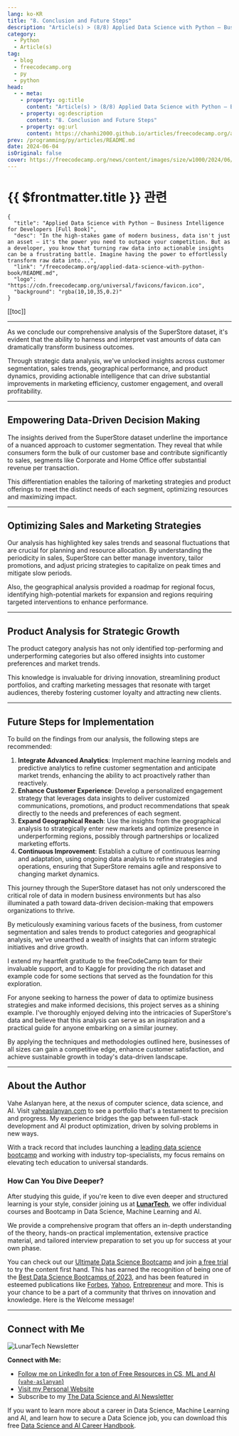 ```yaml
---
lang: ko-KR
title: "8. Conclusion and Future Steps"
description: "Article(s) > (8/8) Applied Data Science with Python – Business Intelligence for Developers [Full Book]"
category: 
  - Python
  - Article(s)
tag: 
  - blog
  - freecodecamp.org
  - py
  - python
head:
  - - meta:
    - property: og:title
      content: "Article(s) > (8/8) Applied Data Science with Python – Business Intelligence for Developers [Full Book]"
    - property: og:description
      content: "8. Conclusion and Future Steps"
    - property: og:url
      content: https://chanhi2000.github.io/articles/freecodecamp.org/applied-data-science-with-python-book/8-conclusion-and-future-steps.html
prev: /programming/py/articles/README.md
date: 2024-06-04
isOriginal: false
cover: https://freecodecamp.org/news/content/images/size/w1000/2024/06/Applied-Data-Science-with-Python-Cover-Version-2--1-.png
---
```


# {{ $frontmatter.title }} 관련

```component VPCard
{
  "title": "Applied Data Science with Python – Business Intelligence for Developers [Full Book]",
  "desc": "In the high-stakes game of modern business, data isn't just an asset – it's the power you need to outpace your competition. But as a developer, you know that turning raw data into actionable insights can be a frustrating battle. Imagine having the power to effortlessly transform raw data into...",
  "link": "/freecodecamp.org/applied-data-science-with-python-book/README.md",
  "logo": "https://cdn.freecodecamp.org/universal/favicons/favicon.ico",
  "background": "rgba(10,10,35,0.2)"
}
```

[[toc]]

---

<SiteInfo
  name="Applied Data Science with Python – Business Intelligence for Developers [Full Book]"
  desc="In the high-stakes game of modern business, data isn't just an asset – it's the power you need to outpace your competition. But as a developer, you know that turning raw data into actionable insights can be a frustrating battle. Imagine having the power to effortlessly transform raw data into..."
  url="https://freecodecamp.org/news/applied-data-science-with-python-book/"
  logo="https://cdn.freecodecamp.org/universal/favicons/favicon.ico"
  preview="https://freecodecamp.org/news/content/images/size/w1000/2024/06/Applied-Data-Science-with-Python-Cover-Version-2--1-.png"/>

As we conclude our comprehensive analysis of the SuperStore dataset, it's evident that the ability to harness and interpret vast amounts of data can dramatically transform business outcomes.

Through strategic data analysis, we've unlocked insights across customer segmentation, sales trends, geographical performance, and product dynamics, providing actionable intelligence that can drive substantial improvements in marketing efficiency, customer engagement, and overall profitability.

---

## Empowering Data-Driven Decision Making

The insights derived from the SuperStore dataset underline the importance of a nuanced approach to customer segmentation. They reveal that while consumers form the bulk of our customer base and contribute significantly to sales, segments like Corporate and Home Office offer substantial revenue per transaction.

This differentiation enables the tailoring of marketing strategies and product offerings to meet the distinct needs of each segment, optimizing resources and maximizing impact.

---

## Optimizing Sales and Marketing Strategies

Our analysis has highlighted key sales trends and seasonal fluctuations that are crucial for planning and resource allocation. By understanding the periodicity in sales, SuperStore can better manage inventory, tailor promotions, and adjust pricing strategies to capitalize on peak times and mitigate slow periods.

Also, the geographical analysis provided a roadmap for regional focus, identifying high-potential markets for expansion and regions requiring targeted interventions to enhance performance.

---

## Product Analysis for Strategic Growth

The product category analysis has not only identified top-performing and underperforming categories but also offered insights into customer preferences and market trends.

This knowledge is invaluable for driving innovation, streamlining product portfolios, and crafting marketing messages that resonate with target audiences, thereby fostering customer loyalty and attracting new clients.

---

## Future Steps for Implementation

To build on the findings from our analysis, the following steps are recommended:

1. **Integrate Advanced Analytics**: Implement machine learning models and predictive analytics to refine customer segmentation and anticipate market trends, enhancing the ability to act proactively rather than reactively.
2. **Enhance Customer Experience**: Develop a personalized engagement strategy that leverages data insights to deliver customized communications, promotions, and product recommendations that speak directly to the needs and preferences of each segment.
3. **Expand Geographical Reach**: Use the insights from the geographical analysis to strategically enter new markets and optimize presence in underperforming regions, possibly through partnerships or localized marketing efforts.
4. **Continuous Improvement**: Establish a culture of continuous learning and adaptation, using ongoing data analysis to refine strategies and operations, ensuring that SuperStore remains agile and responsive to changing market dynamics.

This journey through the SuperStore dataset has not only underscored the critical role of data in modern business environments but has also illuminated a path toward data-driven decision-making that empowers organizations to thrive. 

By meticulously examining various facets of the business, from customer segmentation and sales trends to product categories and geographical analysis, we've unearthed a wealth of insights that can inform strategic initiatives and drive growth.

I extend my heartfelt gratitude to the freeCodeCamp team for their invaluable support, and to Kaggle for providing the rich dataset and example code for some sections that served as the foundation for this exploration.

For anyone seeking to harness the power of data to optimize business strategies and make informed decisions, this project serves as a shining example. I've thoroughly enjoyed delving into the intricacies of SuperStore's data and believe that this analysis can serve as an inspiration and a practical guide for anyone embarking on a similar journey. 

By applying the techniques and methodologies outlined here, businesses of all sizes can gain a competitive edge, enhance customer satisfaction, and achieve sustainable growth in today's data-driven landscape.

---

## About the Author

Vahe Aslanyan here, at the nexus of computer science, data science, and AI. Visit [<FontIcon icon="fas fa-globe"/>vaheaslanyan.com](https://vaheaslanyan.com/) to see a portfolio that's a testament to precision and progress. My experience bridges the gap between full-stack development and AI product optimization, driven by solving problems in new ways.

With a track record that includes launching a [<FontIcon icon="fas fa-globe"/>leading data science bootcamp](https://lunartech.ai/) and working with industry top-specialists, my focus remains on elevating tech education to universal standards.

### How Can You Dive Deeper?

After studying this guide, if you're keen to dive even deeper and structured learning is your style, consider joining us at [<FontIcon icon="fas fa-globe"/>**LunarTech**](https://lunartech.ai/), we offer individual courses and Bootcamp in Data Science, Machine Learning and AI.

We provide a comprehensive program that offers an in-depth understanding of the theory, hands-on practical implementation, extensive practice material, and tailored interview preparation to set you up for success at your own phase.

You can check out our [<FontIcon icon="fas fa-globe"/>Ultimate Data Science Bootcamp](https://lunartech.ai/course-overview/) and join [<FontIcon icon="fas fa-globe"/>a free trial](https://lunartech.ai/pricing/) to try the content first hand. This has earned the recognition of being one of the [<FontIcon icon="fas fa-globe"/>Best Data Science Bootcamps of 2023](https://itpro.com/business-strategy/careers-training/358100/best-data-science-boot-camps), and has been featured in esteemed publications like [<FontIcon icon="fas fa-globe"/>Forbes](https://forbes.com.au/brand-voice/uncategorized/not-just-for-tech-giants-heres-how-lunartech-revolutionizes-data-science-and-ai-learning/), [<FontIcon icon="fas fa-globe"/>Yahoo](https://finance.yahoo.com/news/lunartech-launches-game-changing-data-115200373.html?guccounter=1&guce_referrer=aHR0cHM6Ly93d3cuZ29vZ2xlLmNvbS8&guce_referrer_sig=AQAAAAM3JyjdXmhpYs1lerU37d64maNoXftMA6BYjYC1lJM8nVa_8ZwTzh43oyA6Iz0DfqLtjVHnknO0Zb8QTLIiHuwKzQZoodeM85hkI39fta3SX8qauBUsNw97AeiBDR09BUDAkeVQh6eyvmNLAGblVj3GSf1iCo81bwHQxknmhgng#), [<FontIcon icon="fas fa-globe"/>Entrepreneur](https://entrepreneur.com/ka/business-news/outpacing-competition-how-lunartech-is-redefining-the/463038) and more. This is your chance to be a part of a community that thrives on innovation and knowledge. Here is the Welcome message!

<VidStack src="youtube/c-SXFXegVTw" />

---

## Connect with Me

![[<FontIcon icon="fas fa-globe"/>LunarTech](https://substack.com/@lunartech) Newsletter](https://freecodecamp.org/news/content/images/2024/05/image-29.png)

**Connect with Me:**

- [Follow me on LinkedIn for a ton of Free Resources in CS, ML and AI (<FontIcon icon="fa-brands fa-linkedin"/>`vahe-aslanyan`)](https://ca.linkedin.com/in/vahe-aslanyan)
- [<FontIcon icon="fas fa-globe"/>Visit my Personal Website](https://vaheaslanyan.com/)
- Subscribe to my [<FontIcon icon="fas fa-globe"/>The Data Science and AI Newsletter](https://tatevaslanyan.substack.com/)

If you want to learn more about a career in Data Science, Machine Learning and AI, and learn how to secure a Data Science job, you can download this free [<FontIcon icon="fas fa-globe"/>Data Science and AI Career Handbook](https://downloads.tatevaslanyan.com/six-figure-data-science-ebook).


